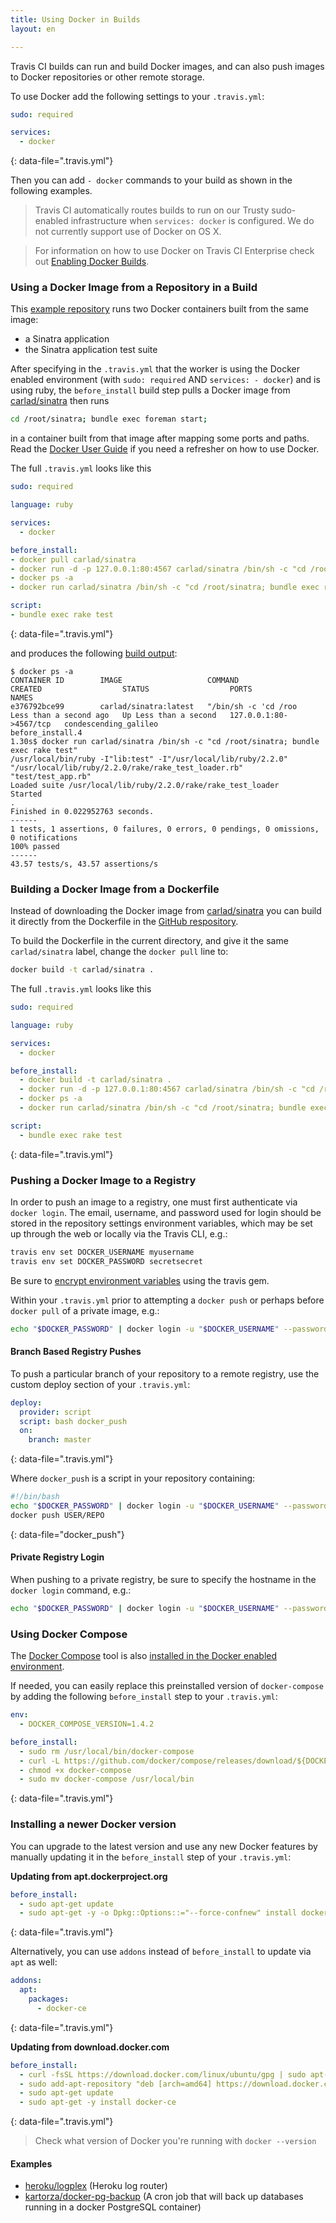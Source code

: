 ```yaml
---
title: Using Docker in Builds
layout: en

---
```


<div id="toc"></div>

Travis CI builds can run and build Docker images, and can also push images to
Docker repositories or other remote storage.

To use Docker add the following settings to your `.travis.yml`:

```yaml
sudo: required

services:
  - docker
```
{: data-file=".travis.yml"}

Then you can add `- docker` commands to your build as shown in the following
examples.

> Travis CI automatically routes builds to run on our Trusty sudo-enabled infrastructure when `services: docker` is configured.
> We do not currently support use of Docker on OS X.

> For information on how to use Docker on Travis CI Enterprise check out [Enabling Docker Builds](https://docs.travis-ci.com/user/enterprise/build-images/#Enabling-Docker-Builds).

### Using a Docker Image from a Repository in a Build

This [example repository](https://github.com/travis-ci/docker-sinatra) runs two
Docker containers built from the same image:

- a Sinatra application
- the Sinatra application test suite

After specifying in the `.travis.yml` that the worker is using the Docker
enabled environment (with `sudo: required` AND `services: - docker`) and is
using ruby, the `before_install` build step pulls a Docker image from
[carlad/sinatra](https://registry.hub.docker.com/u/carlad/sinatra/) then runs

```bash
cd /root/sinatra; bundle exec foreman start;
```

in a container built from that image after mapping some ports and paths. Read
the [Docker User Guide](https://docs.docker.com/) if you need a
refresher on how to use Docker.

The full `.travis.yml` looks like this

```yaml
sudo: required

language: ruby

services:
  - docker

before_install:
- docker pull carlad/sinatra
- docker run -d -p 127.0.0.1:80:4567 carlad/sinatra /bin/sh -c "cd /root/sinatra; bundle exec foreman start;"
- docker ps -a
- docker run carlad/sinatra /bin/sh -c "cd /root/sinatra; bundle exec rake test"

script:
- bundle exec rake test
```
{: data-file=".travis.yml"}

and produces the following [build
output](https://travis-ci.org/travis-ci/docker-sinatra):

```
$ docker ps -a
CONTAINER ID        IMAGE                   COMMAND                CREATED                  STATUS                  PORTS                    NAMES
e376792bce99        carlad/sinatra:latest   "/bin/sh -c 'cd /roo   Less than a second ago   Up Less than a second   127.0.0.1:80->4567/tcp   condescending_galileo
before_install.4
1.30s$ docker run carlad/sinatra /bin/sh -c "cd /root/sinatra; bundle exec rake test"
/usr/local/bin/ruby -I"lib:test" -I"/usr/local/lib/ruby/2.2.0" "/usr/local/lib/ruby/2.2.0/rake/rake_test_loader.rb" "test/test_app.rb"
Loaded suite /usr/local/lib/ruby/2.2.0/rake/rake_test_loader
Started
.
Finished in 0.022952763 seconds.
------
1 tests, 1 assertions, 0 failures, 0 errors, 0 pendings, 0 omissions, 0 notifications
100% passed
------
43.57 tests/s, 43.57 assertions/s
```

### Building a Docker Image from a Dockerfile

Instead of downloading the Docker image from
[carlad/sinatra](https://registry.hub.docker.com/u/carlad/sinatra/) you can
build it directly from the Dockerfile in the [GitHub
respository](https://github.com/travis-ci/docker-sinatra/blob/master/Dockerfile).

To build the Dockerfile in the current directory, and give it the same
`carlad/sinatra` label, change the `docker pull` line to:

```bash
docker build -t carlad/sinatra .
```

The full `.travis.yml` looks like this

```yaml
sudo: required

language: ruby

services:
  - docker

before_install:
  - docker build -t carlad/sinatra .
  - docker run -d -p 127.0.0.1:80:4567 carlad/sinatra /bin/sh -c "cd /root/sinatra; bundle exec foreman start;"
  - docker ps -a
  - docker run carlad/sinatra /bin/sh -c "cd /root/sinatra; bundle exec rake test"

script:
  - bundle exec rake test
```
{: data-file=".travis.yml"}

### Pushing a Docker Image to a Registry

In order to push an image to a registry, one must first authenticate via `docker
login`.  The email, username, and password used for login should be stored in
the repository settings environment variables, which may be set up through the
web or locally via the Travis CLI, e.g.:

```bash
travis env set DOCKER_USERNAME myusername
travis env set DOCKER_PASSWORD secretsecret
```

Be sure to [encrypt environment variables](/user/environment-variables#Encrypting-environment-variables)
using the travis gem.

Within your `.travis.yml` prior to attempting a `docker push` or perhaps before
`docker pull` of a private image, e.g.:

```bash
echo "$DOCKER_PASSWORD" | docker login -u "$DOCKER_USERNAME" --password-stdin
```

#### Branch Based Registry Pushes

To push a particular branch of your repository to a remote registry,
use the custom deploy section of your `.travis.yml`:

```yaml
deploy:
  provider: script
  script: bash docker_push
  on:
    branch: master
```
{: data-file=".travis.yml"}

Where `docker_push` is a script in your repository containing:

```bash
#!/bin/bash
echo "$DOCKER_PASSWORD" | docker login -u "$DOCKER_USERNAME" --password-stdin
docker push USER/REPO
```
{: data-file="docker_push"}


#### Private Registry Login

When pushing to a private registry, be sure to specify the hostname in the
`docker login` command, e.g.:

```bash
echo "$DOCKER_PASSWORD" | docker login -u "$DOCKER_USERNAME" --password-stdin registry.example.com
```

### Using Docker Compose

The [Docker Compose](https://docs.docker.com/compose/) tool is also [installed in the Docker enabled environment](/user/reference/trusty/#Docker).

If needed, you can easily replace this preinstalled version of `docker-compose`
by adding the following `before_install` step to your `.travis.yml`:

```yaml
env:
  - DOCKER_COMPOSE_VERSION=1.4.2

before_install:
  - sudo rm /usr/local/bin/docker-compose
  - curl -L https://github.com/docker/compose/releases/download/${DOCKER_COMPOSE_VERSION}/docker-compose-`uname -s`-`uname -m` > docker-compose
  - chmod +x docker-compose
  - sudo mv docker-compose /usr/local/bin
```
{: data-file=".travis.yml"}

### Installing a newer Docker version

You can upgrade to the latest version and use any new Docker features by manually
updating it in the `before_install` step of your `.travis.yml`:

**Updating from apt.dockerproject.org**
```yaml
before_install:
  - sudo apt-get update
  - sudo apt-get -y -o Dpkg::Options::="--force-confnew" install docker-ce
```
{: data-file=".travis.yml"}

Alternatively, you can use `addons` instead of `before_install` to update via `apt` as well:
```yaml
addons:
  apt:
    packages:
      - docker-ce
```
{: data-file=".travis.yml"}

**Updating from download.docker.com**
```yaml
before_install:
  - curl -fsSL https://download.docker.com/linux/ubuntu/gpg | sudo apt-key add -
  - sudo add-apt-repository "deb [arch=amd64] https://download.docker.com/linux/ubuntu $(lsb_release -cs) stable"
  - sudo apt-get update
  - sudo apt-get -y install docker-ce
```
{: data-file=".travis.yml"}

> Check what version of Docker you're running with `docker --version`

#### Examples

- [heroku/logplex](https://github.com/heroku/logplex/blob/master/.travis.yml) (Heroku log router)
- [kartorza/docker-pg-backup](https://github.com/kartoza/docker-pg-backup/blob/master/.travis.yml) (A cron job that will back up databases running in a docker PostgreSQL container)
